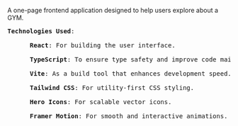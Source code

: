 A one-page frontend application designed to help users explore about a GYM. 

<pre>
<b>Technologies Used</b>:<br/>
      <b>React</b>: For building the user interface.<br/>
      <b>TypeScript</b>: To ensure type safety and improve code maintainability.<br/>
      <b>Vite</b>: As a build tool that enhances development speed.<br/>
      <b>Tailwind CSS</b>: For utility-first CSS styling.<br/>
      <b>Hero Icons</b>: For scalable vector icons.<br/>
      <b>Framer Motion</b>: For smooth and interactive animations.<br/>
